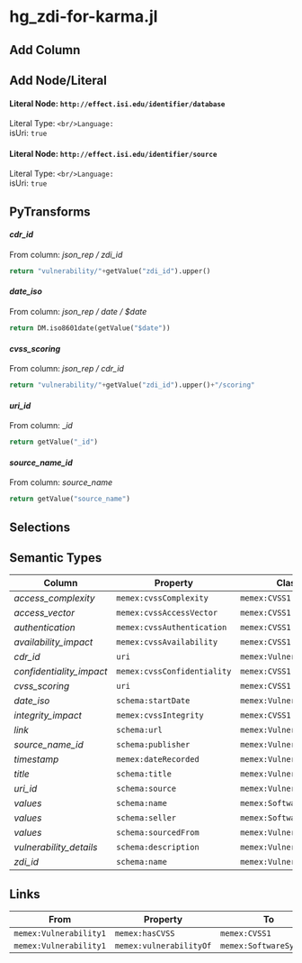 # hg_zdi-for-karma.jl

## Add Column

## Add Node/Literal
#### Literal Node: `http://effect.isi.edu/identifier/database`
Literal Type: ``
<br/>Language: ``
<br/>isUri: `true`

#### Literal Node: `http://effect.isi.edu/identifier/source`
Literal Type: ``
<br/>Language: ``
<br/>isUri: `true`


## PyTransforms
#### _cdr_id_
From column: _json_rep / zdi_id_
``` python
return "vulnerability/"+getValue("zdi_id").upper()
```

#### _date_iso_
From column: _json_rep / date / $date_
``` python
return DM.iso8601date(getValue("$date"))
```

#### _cvss_scoring_
From column: _json_rep / cdr_id_
``` python
return "vulnerability/"+getValue("zdi_id").upper()+"/scoring"
```

#### _uri_id_
From column: __id_
``` python
return getValue("_id")
```

#### _source_name_id_
From column: _source_name_
``` python
return getValue("source_name")
```


## Selections

## Semantic Types
| Column | Property | Class |
|  ----- | -------- | ----- |
| _access_complexity_ | `memex:cvssComplexity` | `memex:CVSS1`|
| _access_vector_ | `memex:cvssAccessVector` | `memex:CVSS1`|
| _authentication_ | `memex:cvssAuthentication` | `memex:CVSS1`|
| _availability_impact_ | `memex:cvssAvailability` | `memex:CVSS1`|
| _cdr_id_ | `uri` | `memex:Vulnerability1`|
| _confidentiality_impact_ | `memex:cvssConfidentiality` | `memex:CVSS1`|
| _cvss_scoring_ | `uri` | `memex:CVSS1`|
| _date_iso_ | `schema:startDate` | `memex:Vulnerability1`|
| _integrity_impact_ | `memex:cvssIntegrity` | `memex:CVSS1`|
| _link_ | `schema:url` | `memex:Vulnerability1`|
| _source_name_id_ | `schema:publisher` | `memex:Vulnerability1`|
| _timestamp_ | `memex:dateRecorded` | `memex:Vulnerability1`|
| _title_ | `schema:title` | `memex:Vulnerability1`|
| _uri_id_ | `schema:source` | `memex:Vulnerability1`|
| _values_ | `schema:name` | `memex:SoftwareSystem1`|
| _values_ | `schema:seller` | `memex:SoftwareSystem1`|
| _values_ | `schema:sourcedFrom` | `memex:Vulnerability1`|
| _vulnerability_details_ | `schema:description` | `memex:Vulnerability1`|
| _zdi_id_ | `schema:name` | `memex:Vulnerability1`|


## Links
| From | Property | To |
|  --- | -------- | ---|
| `memex:Vulnerability1` | `memex:hasCVSS` | `memex:CVSS1`|
| `memex:Vulnerability1` | `memex:vulnerabilityOf` | `memex:SoftwareSystem1`|
